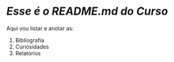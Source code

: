 # _Esse é o README.md do Curso_
Aqui vou listar e anotar as:
1. Bibliografia
1. Curiosidades
1. Relatórios